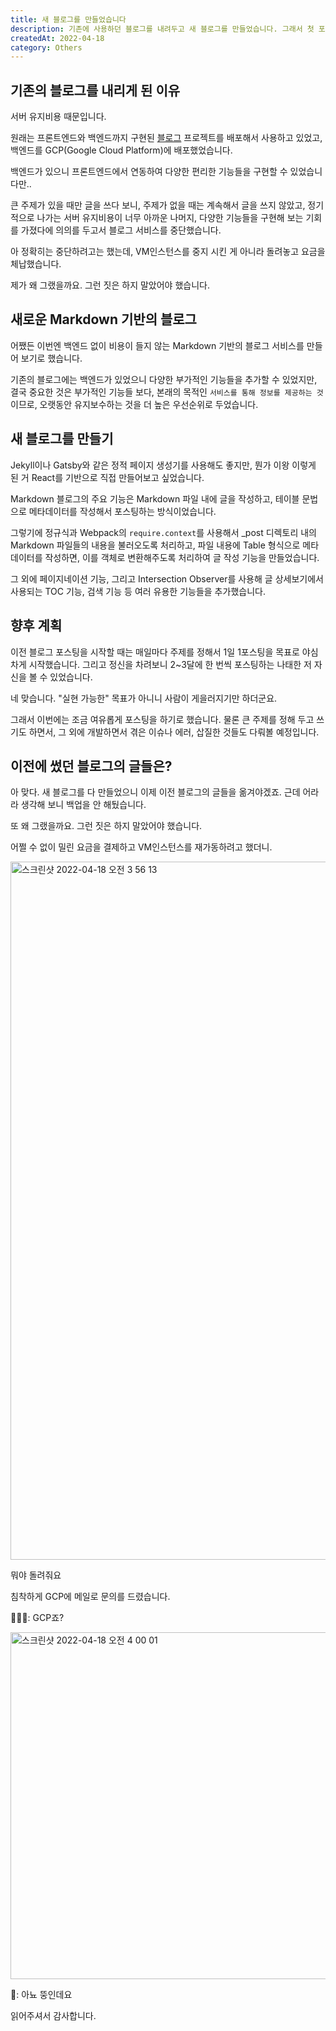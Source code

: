 ```yaml
---
title: 새 블로그를 만들었습니다
description: 기존에 사용하던 블로그를 내려두고 새 블로그를 만들었습니다. 그래서 첫 포스팅으로 블로그에 관한 이야기를 조금 해보려합니다.
createdAt: 2022-04-18
category: Others
---
```


## 기존의 블로그를 내리게 된 이유

서버 유지비용 때문입니다.

원래는 프론트엔드와 백엔드까지 구현된 [블로그](https://github.com/limgyumin/blog) 프로젝트를 배포해서 사용하고 있었고, 백엔드를 GCP(Google Cloud Platform)에 배포했었습니다.

백엔드가 있으니 프론트엔드에서 연동하여 다양한 편리한 기능들을 구현할 수 있었습니다만..

큰 주제가 있을 때만 글을 쓰다 보니, 주제가 없을 때는 계속해서 글을 쓰지 않았고, 정기적으로 나가는 서버 유지비용이 너무 아까운 나머지, 다양한 기능들을 구현해 보는 기회를 가졌다에 의의를 두고서 블로그 서비스를 중단했습니다.

아 정확히는 중단하려고는 했는데, VM인스턴스를 중지 시킨 게 아니라 돌려놓고 요금을 체납했습니다.

제가 왜 그랬을까요. 그런 짓은 하지 말았어야 했습니다.

## 새로운 Markdown 기반의 블로그

어쨌든 이번엔 백엔드 없이 비용이 들지 않는 Markdown 기반의 블로그 서비스를 만들어 보기로 했습니다.

기존의 블로그에는 백엔드가 있었으니 다양한 부가적인 기능들을 추가할 수 있었지만, 결국 중요한 것은 부가적인 기능들 보다, 본래의 목적인 `서비스를 통해 정보를 제공하는 것`이므로, 오랫동안 유지보수하는 것을 더 높은 우선순위로 두었습니다.

## 새 블로그를 만들기

Jekyll이나 Gatsby와 같은 정적 페이지 생성기를 사용해도 좋지만, 뭔가 이왕 이렇게 된 거 React를 기반으로 직접 만들어보고 싶었습니다.

Markdown 블로그의 주요 기능은 Markdown 파일 내에 글을 작성하고, 테이블 문법으로 메타데이터를 작성해서 포스팅하는 방식이었습니다.

그렇기에 정규식과 Webpack의 `require.context`를 사용해서 _post 디렉토리 내의 Markdown 파일들의 내용을 불러오도록 처리하고, 파일 내용에 Table 형식으로 메타데이터를 작성하면, 이를 객체로 변환해주도록 처리하여 글 작성 기능을 만들었습니다.

그 외에 페이지네이션 기능, 그리고 Intersection Observer를 사용해 글 상세보기에서 사용되는 TOC 기능, 검색 기능 등 여러 유용한 기능들을 추가했습니다.

## 향후 계획

이전 블로그 포스팅을 시작할 때는 매일마다 주제를 정해서 1일 1포스팅을 목표로 야심차게 시작했습니다.
그리고 정신을 차려보니 2~3달에 한 번씩 포스팅하는 나태한 저 자신을 볼 수 있었습니다.

네 맞습니다. "실현 가능한" 목표가 아니니 사람이 게을러지기만 하더군요.

그래서 이번에는 조금 여유롭게 포스팅을 하기로 했습니다. 물론 큰 주제를 정해 두고 쓰기도 하면서, 그 외에 개발하면서 겪은 이슈나 에러, 삽질한 것들도 다뤄볼 예정입니다.

## 이전에 썼던 블로그의 글들은?

아 맞다. 새 블로그를 다 만들었으니 이제 이전 블로그의 글들을 옮겨야겠죠. 근데 어라라 생각해 보니 백업을 안 해뒀습니다.

또 왜 그랬을까요. 그런 짓은 하지 말았어야 했습니다.

어쩔 수 없이 밀린 요금을 결제하고 VM인스턴스를 재가동하려고 했더니.

<img width="1117" alt="스크린샷 2022-04-18 오전 3 56 13" src="https://user-images.githubusercontent.com/52942566/163728549-2ad60952-0ab2-41fa-ae81-f48133668c00.png">

뭐야 돌려줘요

침착하게 GCP에 메일로 문의를 드렸습니다.

💁🏻‍♂️: GCP죠?

<img width="555" alt="스크린샷 2022-04-18 오전 4 00 01" src="https://user-images.githubusercontent.com/52942566/163728655-3eee8123-718e-4c8d-ae6f-35778c351336.png">

👤: 아뇨 뚱인데요

읽어주셔서 감사합니다.

